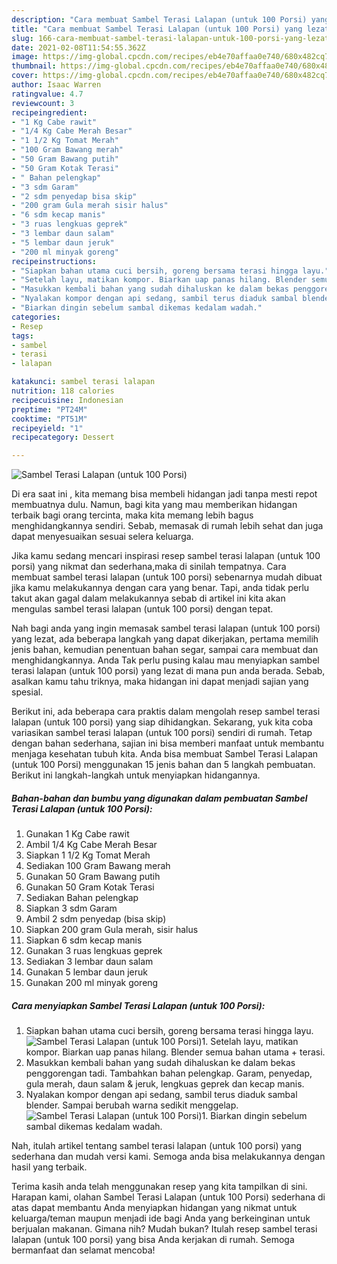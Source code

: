 ```yaml
---
description: "Cara membuat Sambel Terasi Lalapan (untuk 100 Porsi) yang lezat Untuk Jualan"
title: "Cara membuat Sambel Terasi Lalapan (untuk 100 Porsi) yang lezat Untuk Jualan"
slug: 166-cara-membuat-sambel-terasi-lalapan-untuk-100-porsi-yang-lezat-untuk-jualan
date: 2021-02-08T11:54:55.362Z
image: https://img-global.cpcdn.com/recipes/eb4e70affaa0e740/680x482cq70/sambel-terasi-lalapan-untuk-100-porsi-foto-resep-utama.jpg
thumbnail: https://img-global.cpcdn.com/recipes/eb4e70affaa0e740/680x482cq70/sambel-terasi-lalapan-untuk-100-porsi-foto-resep-utama.jpg
cover: https://img-global.cpcdn.com/recipes/eb4e70affaa0e740/680x482cq70/sambel-terasi-lalapan-untuk-100-porsi-foto-resep-utama.jpg
author: Isaac Warren
ratingvalue: 4.7
reviewcount: 3
recipeingredient:
- "1 Kg Cabe rawit"
- "1/4 Kg Cabe Merah Besar"
- "1 1/2 Kg Tomat Merah"
- "100 Gram Bawang merah"
- "50 Gram Bawang putih"
- "50 Gram Kotak Terasi"
- " Bahan pelengkap"
- "3 sdm Garam"
- "2 sdm penyedap bisa skip"
- "200 gram Gula merah sisir halus"
- "6 sdm kecap manis"
- "3 ruas lengkuas geprek"
- "3 lembar daun salam"
- "5 lembar daun jeruk"
- "200 ml minyak goreng"
recipeinstructions:
- "Siapkan bahan utama cuci bersih, goreng bersama terasi hingga layu."
- "Setelah layu, matikan kompor. Biarkan uap panas hilang. Blender semua bahan utama + terasi."
- "Masukkan kembali bahan yang sudah dihaluskan ke dalam bekas penggorengan tadi. Tambahkan bahan pelengkap. Garam, penyedap, gula merah, daun salam &amp; jeruk, lengkuas geprek dan kecap manis."
- "Nyalakan kompor dengan api sedang, sambil terus diaduk sambal blender. Sampai berubah warna sedikit menggelap."
- "Biarkan dingin sebelum sambal dikemas kedalam wadah."
categories:
- Resep
tags:
- sambel
- terasi
- lalapan

katakunci: sambel terasi lalapan 
nutrition: 118 calories
recipecuisine: Indonesian
preptime: "PT24M"
cooktime: "PT51M"
recipeyield: "1"
recipecategory: Dessert

---
```



![Sambel Terasi Lalapan (untuk 100 Porsi)](https://img-global.cpcdn.com/recipes/eb4e70affaa0e740/680x482cq70/sambel-terasi-lalapan-untuk-100-porsi-foto-resep-utama.jpg)

Di era  saat ini , kita memang bisa membeli hidangan jadi tanpa mesti repot membuatnya dulu. Namun, bagi kita yang mau memberikan hidangan terbaik bagi orang tercinta, maka kita memang lebih bagus menghidangkannya sendiri. Sebab, memasak di rumah lebih sehat dan juga dapat menyesuaikan sesuai selera keluarga.

Jika kamu sedang mencari inspirasi resep sambel terasi lalapan (untuk 100 porsi) yang nikmat dan sederhana,maka di sinilah tempatnya. Cara membuat sambel terasi lalapan (untuk 100 porsi)  sebenarnya mudah dibuat jika kamu melakukannya dengan cara yang benar. Tapi, anda tidak perlu takut akan gagal dalam melakukannya 
sebab di artikel ini kita akan mengulas sambel terasi lalapan (untuk 100 porsi) dengan tepat.  



Nah bagi anda yang ingin memasak sambel terasi lalapan (untuk 100 porsi) yang lezat, ada beberapa langkah yang dapat dikerjakan, pertama memilih jenis bahan, kemudian penentuan bahan segar, sampai cara membuat dan menghidangkannya. Anda Tak perlu pusing kalau mau menyiapkan sambel terasi lalapan (untuk 100 porsi) yang lezat di mana pun anda berada. Sebab, asalkan kamu  tahu triknya, maka hidangan ini dapat menjadi sajian yang spesial.

Berikut ini, ada beberapa cara praktis  dalam mengolah resep sambel terasi lalapan (untuk 100 porsi) yang siap dihidangkan. Sekarang, yuk kita coba variasikan sambel terasi lalapan (untuk 100 porsi) sendiri di rumah. Tetap dengan bahan sederhana, sajian ini bisa memberi manfaat untuk membantu menjaga kesehatan tubuh kita. Anda bisa membuat Sambel Terasi Lalapan (untuk 100 Porsi) menggunakan 15 jenis bahan dan 5 langkah pembuatan. Berikut ini langkah-langkah untuk menyiapkan hidangannya.

<!--inarticleads1-->

##### Bahan-bahan dan bumbu yang digunakan dalam pembuatan Sambel Terasi Lalapan (untuk 100 Porsi):

1. Gunakan 1 Kg Cabe rawit
1. Ambil 1/4 Kg Cabe Merah Besar
1. Siapkan 1 1/2 Kg Tomat Merah
1. Sediakan 100 Gram Bawang merah
1. Gunakan 50 Gram Bawang putih
1. Gunakan 50 Gram Kotak Terasi
1. Sediakan  Bahan pelengkap
1. Siapkan 3 sdm Garam
1. Ambil 2 sdm penyedap (bisa skip)
1. Siapkan 200 gram Gula merah, sisir halus
1. Siapkan 6 sdm kecap manis
1. Gunakan 3 ruas lengkuas geprek
1. Sediakan 3 lembar daun salam
1. Gunakan 5 lembar daun jeruk
1. Gunakan 200 ml minyak goreng




<!--inarticleads2-->

##### Cara menyiapkan Sambel Terasi Lalapan (untuk 100 Porsi):

1. Siapkan bahan utama cuci bersih, goreng bersama terasi hingga layu.
<img src="//assets-global.cpcdn.com/assets/icons/button_play-2c75c40dde080a61004c1f40b05d8f140eaff45d7e9e6481dc71c63d2e7c4909.png" alt="Sambel Terasi Lalapan (untuk 100 Porsi)">1. Setelah layu, matikan kompor. Biarkan uap panas hilang. Blender semua bahan utama + terasi.
1. Masukkan kembali bahan yang sudah dihaluskan ke dalam bekas penggorengan tadi. Tambahkan bahan pelengkap. Garam, penyedap, gula merah, daun salam &amp; jeruk, lengkuas geprek dan kecap manis.
1. Nyalakan kompor dengan api sedang, sambil terus diaduk sambal blender. Sampai berubah warna sedikit menggelap.
<img src="//assets-global.cpcdn.com/assets/icons/button_play-2c75c40dde080a61004c1f40b05d8f140eaff45d7e9e6481dc71c63d2e7c4909.png" alt="Sambel Terasi Lalapan (untuk 100 Porsi)">1. Biarkan dingin sebelum sambal dikemas kedalam wadah.




Nah, itulah artikel tentang  sambel terasi lalapan (untuk 100 porsi)  yang sederhana dan mudah versi kami. Semoga anda bisa melakukannya dengan hasil yang terbaik. 

Terima kasih anda telah menggunakan resep yang kita tampilkan di sini. Harapan kami, olahan  Sambel Terasi Lalapan (untuk 100 Porsi) sederhana di atas dapat membantu Anda menyiapkan hidangan yang nikmat untuk keluarga/teman maupun menjadi ide bagi Anda yang berkeinginan untuk berjualan makanan. Gimana nih? Mudah bukan? Itulah resep sambel terasi lalapan (untuk 100 porsi) yang bisa Anda kerjakan di rumah. Semoga bermanfaat dan selamat mencoba!

